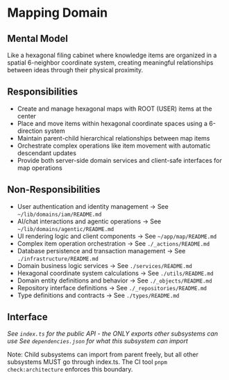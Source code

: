 # Mapping Domain

## Mental Model
Like a hexagonal filing cabinet where knowledge items are organized in a spatial 6-neighbor coordinate system, creating meaningful relationships between ideas through their physical proximity.

## Responsibilities
- Create and manage hexagonal maps with ROOT (USER) items at the center
- Place and move items within hexagonal coordinate spaces using a 6-direction system
- Maintain parent-child hierarchical relationships between map items
- Orchestrate complex operations like item movement with automatic descendant updates
- Provide both server-side domain services and client-safe interfaces for map operations

## Non-Responsibilities
- User authentication and identity management → See `~/lib/domains/iam/README.md`
- AI/chat interactions and agentic operations → See `~/lib/domains/agentic/README.md`
- UI rendering logic and client components → See `~/app/map/README.md`
- Complex item operation orchestration → See `./_actions/README.md`
- Database persistence and transaction management → See `./infrastructure/README.md`
- Domain business logic services → See `./services/README.md`
- Hexagonal coordinate system calculations → See `./utils/README.md`
- Domain entity definitions and behavior → See `./_objects/README.md`
- Repository interface definitions → See `./_repositories/README.md`
- Type definitions and contracts → See `./types/README.md`

## Interface
*See `index.ts` for the public API - the ONLY exports other subsystems can use*
*See `dependencies.json` for what this subsystem can import*

Note: Child subsystems can import from parent freely, but all other subsystems MUST go through index.ts. The CI tool `pnpm check:architecture` enforces this boundary.